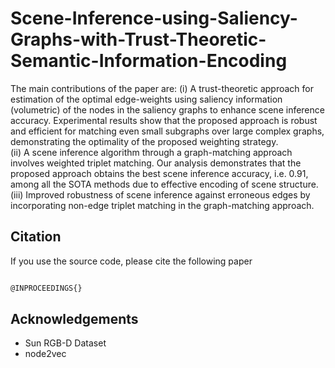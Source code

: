 # Scene-Inference-using-Saliency-Graphs-with-Trust-Theoretic-Semantic-Information-Encoding
The main contributions of the paper are: (i) A trust-theoretic approach for estimation of the optimal edge-weights using saliency information (volumetric) of the nodes in the saliency graphs to enhance scene inference accuracy. Experimental results show that the proposed approach is robust and efficient for matching even small subgraphs over large complex graphs, demonstrating the optimality of the proposed weighting strategy.  
(ii) A scene inference algorithm through a graph-matching approach involves weighted triplet matching. Our analysis demonstrates that the proposed approach obtains the best scene inference accuracy, i.e. $0.91$, among all the SOTA methods due to effective encoding of scene structure. 
(iii) Improved robustness of scene inference against erroneous edges by incorporating non-edge triplet matching in the graph-matching approach.

## Citation
If you use the source code, please cite the following paper

```bash

@INPROCEEDINGS{}
```

## Acknowledgements

- Sun RGB-D Dataset
- node2vec
